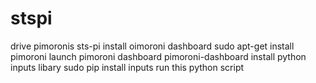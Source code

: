 # stspi
drive pimoronis sts-pi
install oimoroni dashboard
sudo apt-get install pimoroni
launch pimoroni dashboard
pimoroni-dashboard
install python inputs libary
sudo pip install inputs
run this python script
